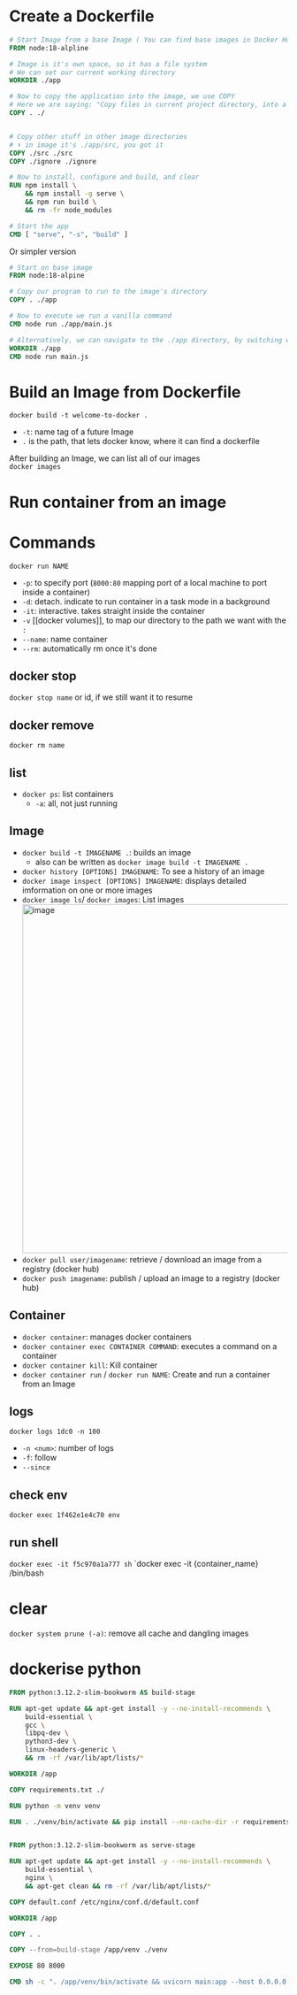 # Create a Dockerfile
```Dockerfile
# Start Image from a base Image ( You can find base images in Docker Hub)
FROM node:18-alpline

# Image is it's own space, so it has a file system
# We can set our current working directory
WORKDIR ./app

# Now to copy the application into the image, we use COPY
# Here we are saying: "Copy files in current project directory, into a certain directory in that image
COPY . ./


# Copy other stuff in other image directories
# ⬇️ in image it's ./app/src, you got it
COPY ./src ./src 
COPY ./ignore ./ignore

# Now to install, configure and build, and clear
RUN npm install \
    && npm install -g serve \
    && npm run build \
    && rm -fr node_modules

# Start the app
CMD [ "serve", "-s", "build" ]

```

Or simpler version

```Dockerfile
# Start on base image
FROM node:18-alpine

# Copy our program to run to the image's directory
COPY . ./app

# Now to execute we run a vanilla command
CMD node run ./app/main.js

# Alternatively, we can navigate to the ./app directory, by switching working directory (like cd (current working directory)
WORKDIR ./app
CMD node run main.js
```

# Build an Image from Dockerfile
`docker build -t welcome-to-docker .`
- `-t`: name tag of a future Image
- `.` is the path, that lets docker know, where it can find a dockerfile

After building an Image, we can list all of our images  
`docker images`


# Run container from an image


# Commands

`docker run NAME`
- `-p`: to specify port (`8000:80` mapping port of a local machine to port inside a container)
- `-d`: detach. indicate to run container in a task mode in a background
- `-it`: interactive. takes straight inside the container
- `-v` [[docker volumes]], to map our directory to the path we want with the `:`
- `--name`: name container
- `--rm`: automatically rm once it's done


## docker stop
`docker stop name` or id, if we still want it to resume

## docker remove
`docker rm name`

## list
- `docker ps`: list containers
	- `-a`: all, not just running

## Image
- `docker build -t IMAGENAME .`: builds an image
  - also can be written as `docker image build -t IMAGENAME .`
- `docker history [OPTIONS] IMAGENAME`: To see a history of an image
- `docker image inspect [OPTIONS] IMAGENAME`: displays detailed imformation on one or more images
- `docker image ls`/ `docker images`: List images
  <img width="631" alt="image" src="https://github.com/KidPudel/backend-notes/assets/63263301/a04f2b7e-ada6-4d6a-94f1-159a5e29bc43">
- `docker pull user/imagename`: retrieve / download an image from a registry (docker hub)
- `docker push imagename`: publish / upload an image to a registry (docker hub)

## Container
- `docker container`: manages docker containers
- `docker container exec CONTAINER COMMAND`: executes a command on a container
- `docker container kill`: Kill container
- `docker container run` / `docker run NAME`: Create and run a container from an Image


## logs
`docker logs 1dc0 -n 100`
- `-n <num>`: number of logs 
- `-f`: follow
- `--since`


## check env
`docker exec 1f462e1e4c70 env`


## run shell
`docker exec -it f5c970a1a777 sh`
`docker exec -it {container_name} /bin/bash

# clear
`docker system prune (-a)`: remove all cache and dangling images

# dockerise python
```Dockerfile
FROM python:3.12.2-slim-bookworm AS build-stage

RUN apt-get update && apt-get install -y --no-install-recommends \
    build-essential \
    gcc \
    libpq-dev \
    python3-dev \
    linux-headers-generic \
    && rm -rf /var/lib/apt/lists/*

WORKDIR /app

COPY requirements.txt ./

RUN python -m venv venv

RUN . ./venv/bin/activate && pip install --no-cache-dir -r requirements.txt


FROM python:3.12.2-slim-bookworm as serve-stage

RUN apt-get update && apt-get install -y --no-install-recommends \
    build-essential \
    nginx \
    && apt-get clean && rm -rf /var/lib/apt/lists/*

COPY default.conf /etc/nginx/conf.d/default.conf

WORKDIR /app

COPY . .

COPY --from=build-stage /app/venv ./venv

EXPOSE 80 8000

CMD sh -c ". /app/venv/bin/activate && uvicorn main:app --host 0.0.0.0 --port 8000 & nginx -g 'daemon off;'"

```